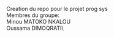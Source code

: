 ﻿Creation du repo pour le projet prog sys\
Membres du groupe:\
Minou MATOKO NKALOU\
Oussama DIMOQRATI\

